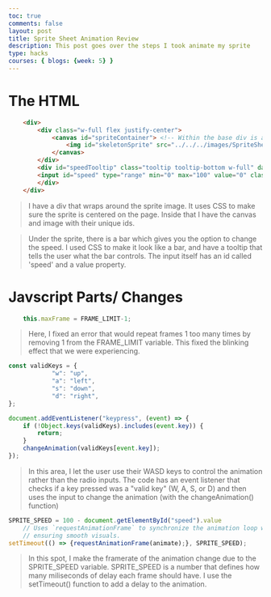```yaml
---
toc: true
comments: false
layout: post
title: Sprite Sheet Animation Review
description: This post goes over the steps I took animate my sprite
type: hacks
courses: { blogs: {week: 5} }
---
```


# The HTML

```html
    <div>
        <div class="w-full flex justify-center">
            <canvas id="spriteContainer"> <!-- Within the base div is a canvas. An HTML canvas is used only for graphics. It allows the user to access some basic functions related to the image created on the canvas (including animation) -->
                <img id="skeletonSprite" src="../../../images/SpriteSheet.png">  // change sprite here
            </canvas>
        </div>
        <div id="speedTooltip" class="tooltip tooltip-bottom w-full" data-tip="ChangeSpeed">
        <input id="speed" type="range" min="0" max="100" value="0" class="range mt-4" />
        </div>
    </div>
```

> I have a div that wraps around the sprite image. It uses CSS to make sure the sprite is centered on the page. Inside that I have the canvas and image with their unique ids.

> Under the sprite, there is a bar which gives you the option to change the speed. I used CSS to make it look like a bar, and have a tooltip that tells the user what the bar controls. The input itself has an id called 'speed' and a value property.

# Javscript Parts/ Changes

```js
    this.maxFrame = FRAME_LIMIT-1;
```

> Here, I fixed an error that would repeat frames 1 too many times by removing 1 from the FRAME_LIMIT variable. This fixed the blinking effect that we were experiencing.

```js
const validKeys = {
            "w": "up",
            "a": "left",
            "s": "down",
            "d": "right",
};

document.addEventListener("keypress", (event) => {
    if (!Object.keys(validKeys).includes(event.key)) {
        return;
    }
    changeAnimation(validKeys[event.key]); 
});
```

> In this area, I let the user use their WASD keys to control the animation rather than the radio inputs. The code has an event listener that checks if a key pressed was a "valid key" (W, A, S, or D) and then uses the input to change the animation (with the changeAnimation() function)

```js
SPRITE_SPEED = 100 - document.getElementById("speed").value
    // Uses `requestAnimationFrame` to synchronize the animation loop with the display's refresh rate,
    // ensuring smooth visuals.
setTimeout(() => {requestAnimationFrame(animate);}, SPRITE_SPEED);
```

> In this spot, I make the framerate of the animation change due to the SPRITE_SPEED variable. SPRITE_SPEED is a number that defines how many miliseconds of delay each frame should have. I use the setTimeout() function to add a delay to the animation.